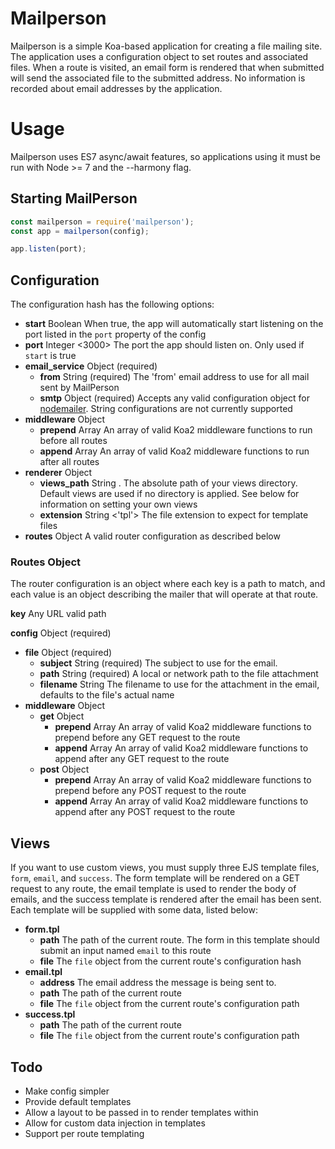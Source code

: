 # Mailperson

Mailperson is a simple Koa-based application for creating a file mailing site. The application uses a configuration object to set routes and associated files. When a route is visited, an email form is rendered that when submitted will send the associated file to the submitted address. No information is recorded about email addresses by the application. 

# Usage

Mailperson uses ES7 async/await features, so applications using it must be run with Node >= 7 and the --harmony flag. 

## Starting MailPerson 

```javascript
const mailperson = require('mailperson');
const app = mailperson(config);

app.listen(port);
```

## Configuration

The configuration hash has the following options:

- 
  **start** Boolean <false>
  When true, the app will automatically start listening on the port listed in the `port` property of the config
-
  **port** Integer <3000>
  The port the app should listen on. Only used if `start` is true
-
  **email_service** Object (required)
	- **from** String (required)
	  The 'from' email address to use for all mail sent by MailPerson
	- **smtp** Object (required)
	  Accepts any valid configuration object for [nodemailer](https://github.com/nodemailer/nodemailer). String configurations are not currently supported
-
  **middleware** Object
    - **prepend** Array
      An array of valid Koa2 middleware functions to run before all routes
    - **append** Array
      An array of valid Koa2 middleware functions to run after all routes
-
  **renderer** Object
  	- **views_path** String .
  	   The absolute path of your views directory. Default views are used if no directory is applied. See below for information on setting your own views
  	- **extension** String <'tpl'>
  	   The file extension to expect for template files
-
  **routes** Object
  A valid router configuration as described below


### Routes Object
	
The router configuration is an object where each key is a path to match, and each value is an object describing the mailer that will operate at that route.

**key** Any URL valid path

**config** Object (required)
  - **file** Object (required)
     - **subject** String (required)
       The subject to use for the email.
     - **path** String (required)
       A local or network path to the file attachment
     - **filename** String
       The filename to use for the attachment in the email, defaults to the file's actual name
  - **middleware** Object
  	 - **get** Object
  	   - **prepend** Array
  	     An array of valid Koa2 middleware functions to prepend before any GET request to the route
  	   - **append** Array
  	     An array of valid Koa2 middleware functions to append after any GET request to the route
  	 - **post** Object
  	   - **prepend** Array
  	     An array of valid Koa2 middleware functions to prepend before any POST request to the route
  	   - **append** Array
  	     An array of valid Koa2 middleware functions to append after any POST request to the route

## Views

If you want to use custom views, you must supply three EJS template files, `form`, `email`, and `success`. The form template will be rendered on a GET request to any route, the email template is used to render the body of emails, and the success template is rendered after the email has been sent. Each template will be supplied with some data, listed below:

- **form.tpl**
	- **path** The path of the current route. The form in this template should submit an input named `email` to this route
	- **file** The `file` object from the current route's configuration hash
- **email.tpl**
	- **address** The email address the message is being sent to.
	- **path** The path of the current route
	- **file** The `file` object from the current route's configuration path
- **success.tpl**
	- **path** The path of the current route
	- **file** The `file` object from the current route's configuration path


## Todo

- Make config simpler
- Provide default templates
- Allow a layout to be passed in to render templates within
- Allow for custom data injection in templates
- Support per route templating

